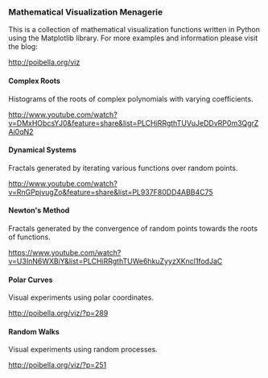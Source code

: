 ### Mathematical Visualization Menagerie

This is a collection of mathematical visualization functions written in Python using the Matplotlib library.
For more examples and information please visit the blog:

http://poibella.org/viz

#### Complex Roots

Histograms of the roots of complex polynomials with varying coefficients.

http://www.youtube.com/watch?v=DMxHObcsYJ0&feature=share&list=PLCHiRRgthTUVuJeDDvRP0m3QgrZAj0qN2


#### Dynamical Systems

Fractals generated by iterating various functions over random points.

http://www.youtube.com/watch?v=RnGPpjvugZo&feature=share&list=PL937F80DD4ABB4C75

#### Newton's Method

Fractals generated by the convergence of random points towards the roots of functions.

https://www.youtube.com/watch?v=U3InN6WXBiY&list=PLCHiRRgthTUWe6hkuZyyzXKncl1fodJaC

#### Polar Curves

Visual experiments using polar coordinates.

http://poibella.org/viz/?p=289

#### Random Walks

Visual experiments using random processes.

http://poibella.org/viz/?p=251
